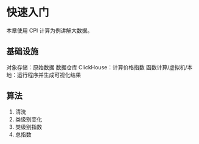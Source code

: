 # 快速入门

本章使用 CPI 计算为例讲解大数据。

## 基础设施

对象存储：原始数据
数据仓库 ClickHouse：计算价格指数
函数计算/虚拟机/本地：运行程序并生成可视化结果

## 算法

1. 清洗
2. 类级别变化
3. 类级别指数
4. 总指数
 